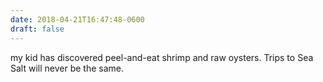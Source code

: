 ```yaml
---
date: 2018-04-21T16:47:48-0600
draft: false
---
```


my kid has discovered peel-and-eat shrimp and raw oysters. Trips to Sea Salt will never be the same.

